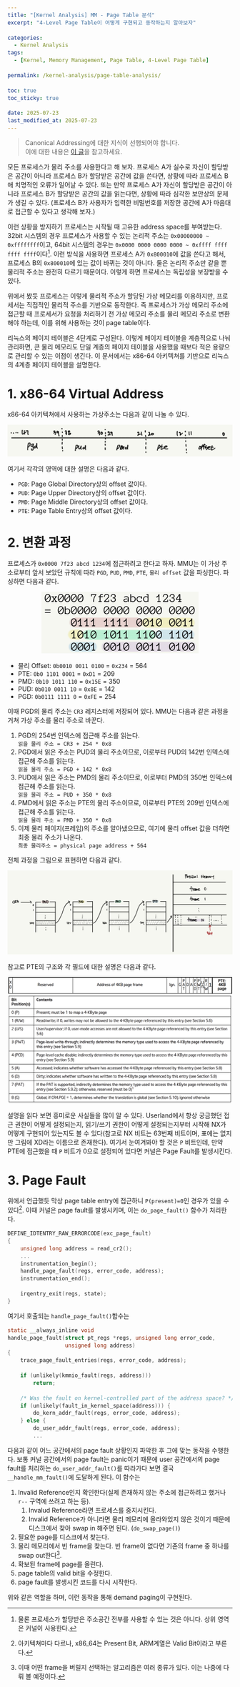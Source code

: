 ```yaml
---
title: "[Kernel Analysis] MM - Page Table 분석"
excerpt: "4-Level Page Table이 어떻게 구현되고 동작하는지 알아보자"

categories:
  - Kernel Analysis
tags:
  - [Kernel, Memory Management, Page Table, 4-Level Page Table]

permalink: /kernel-analysis/page-table-analysis/

toc: true
toc_sticky: true

date: 2025-07-23
last_modified_at: 2025-07-23
---
```


> Canonical Addressing에 대한 지식이 선행되어야 합니다.  
> 이에 대한 내용은 [이 글](/cs/aslr-analysis/#1-canonical-addressing)을 참고하세요. 

모든 프로세스가 물리 주소를 사용한다고 해 보자. 프로세스 A가 실수로 자신이 할당받은 공간이 아니라 프로세스 B가 할당받은 공간에 값을 쓴다면,
상황에 따라 프로세스 B애 치명적인 오류가 일어날 수 있다. 또는 만약 프로세스 A가 자신이 할당받은 공간이 아니라 프로세스 B가 할당받은 공간의 값을 읽는다면,
상황에 따라 심각한 보안상의 문제가 생길 수 있다. (프로세스 B가 사용자가 입력한 비밀번호를 저장한 공간에 A가 마음대로 접근할 수 있다고 생각해 보자.) 

이런 상황을 방지하기 프로세스는 시작될 때 고유한 address space를 부여받는다. 32bit 시스템의 경우 프로세스가 사용할 수 있는 논리적 주소는 `0x00000000 ~ 0xffffffff`이고,
64bit 시스템의 경우는 `0x0000 0000 0000 0000 ~ 0xffff ffff ffff ffff`이다[^1]. 이런 방식을 사용하면 프로세스 A가 `0x800010`에 값을 쓴다고 해서, 
프로세스 B의 `0x800010`에 있는 값이 바뀌는 것이 아니다. 둘은 논리적 주소만 같을 뿐 물리적 주소는 완전히 다르기 때문이다. 이렇게 하면 프로세스는 독립성을 보장받을 수 있다.

위에서 봤듯 프로세스는 이렇게 물리적 주소가 할당된 가상 메모리를 이용하지만, 프로세서는 직접적인 물리적 주소를 기반으로 동작한다. 
즉 프로세스가 가상 메모리 주소에 접근할 때 프로세서가 요청을 처리하기 전 가상 메모리 주소를 물리 메모리 주소로 변환해야 하는데, 이를 위해 사용하는 것이 page table이다. 

리눅스의 페이지 테이블은 4단계로 구성된다. 이렇게 페이지 테이블을 계층적으로 나눠 관리하면, 큰 물리 메모리도 단일 계층의 페이지 테이블을 사용했을 때보다 적은 용량으로
관리할 수 있는 이점이 생긴다. 이 문서에서는 x86-64 아키텍쳐를 기반으로 리눅스의 4계층 페이지 테이블을 설명한다.

# 1. x86-64 Virtual Address

x86-64 아키텍쳐에서 사용하는 가상주소는 다음과 같이 나눌 수 있다. 

<center>
    <img src="/assets/images/posts_img/kernel/kernel-analysis/page-table/virtual_address_layout.jpg" alt="virtual_address_layout.jpg">
</center>

여기서 각각의 영역에 대한 설명은 다음과 같다.

- `PGD`: Page Global Directory상의 offset 값이다.
- `PUD`: Page Upper Directory상의 offset 값이다.
- `PMD`: Page Middle Directory상의 offset 값이다.
- `PTE`: Page Table Entry상의 offset 값이다.

# 2. 변환 과정

프로세스가 `0x0000 7f23 abcd 1234`에 접근하려고 한다고 하자. MMU는 이 가상 주소로부터 앞서 보았던 규칙에 따라 `PGD`, `PUD`, `PMD`, `PTE`, `물리 offset` 값을
파싱한다. 파싱하면 다음과 같다.

<center>
    <img src="/assets/images/posts_img/kernel/kernel-analysis/page-table/resolve_ex.jpg" alt="resolve_ex.jpg" width="70%">
</center>

- 물리 Offset: `0b0010 0011 0100` = `0x234` = 564
- PTE: `0b0 1101 0001` = `0xD1` = 209
- PMD: `0b10 1011 110` = `0x15E` = 350
- PUD: `0b010 0011 10` = `0x8E` = 142
- PGD: `0b0111 1111 0` = `0xFE` = 254

이때 PGD의 물리 주소는 `CR3` 레지스터에 저장되어 있다. MMU는 다음과 같은 과정을 거쳐 가상 주소를 물리 주소로 바꾼다.

1. PGD의 254번 인덱스에 접근해 주소를 읽는다.  
`읽을 물리 주소 = CR3 + 254 * 0x8`
2. PGD에서 읽은 주소는 PUD의 물리 주소이므로, 이로부터 PUD의 142번 인덱스에 접근해 주소를 읽는다.  
`읽을 물리 주소 = PGD + 142 * 0x8`
3. PUD에서 읽은 주소는 PMD의 물리 주소이므로, 이로부터 PMD의 350번 인덱스에 접근해 주소를 읽는다.  
`읽을 물리 주소 = PUD + 350 * 0x8`
4. PMD에서 읽은 주소는 PTE의 물리 주소이므로, 이로부터 PTE의 209번 인덱스에 접근해 주소를 읽는다.  
`읽을 물리 주소 = PMD + 350 * 0x8`
5. 이제 물리 페이지(프레임)의 주소를 알아냈으므로, 여기에 물리 offset 값을 더하면 최종 물리 주소가 나온다.  
`최종 물리주소 = physical page address + 564`

전체 과정을 그림으로 표현하면 다음과 같다.

<center>
    <img src="/assets/images/posts_img/kernel/kernel-analysis/page-table/resolve_full.jpg" alt="resolve_full.jpg">
</center>

참고로 PTE의 구조와 각 필드에 대한 설명은 다음과 같다.


<center>
    <img src="/assets/images/posts_img/kernel/kernel-analysis/page-table/pte_description_fig.png" alt="pte_description_fig.png">
</center>

<center>
    <img src="/assets/images/posts_img/kernel/kernel-analysis/page-table/pte_description_table.png" alt="pte_description_table.png">
</center>

설명을 읽다 보면 흥미로운 사실들을 많이 알 수 있다. Userland에서 항상 궁금했던 접근 권한이 어떻게 설정되는지, 읽기/쓰기 권한이 어떻게 설정되는지부터 시작해 NX가
어떻게 구현되어 있는지도 볼 수 있다(참고로 NX 비트는 63번째 비트이며, 표에는 없지만 그림에 XD라는 이름으로 존재한다). 여기서 눈여겨봐야 할 것은 `P` 비트인데, 만약
PTE에 접근했을 때 `P` 비트가 0으로 설정되어 있다면 커널은 Page Fault를 발생시킨다.

# 3. Page Fault

위에서 언급했듯 막상 page table entry에 접근하니 `P(present)=0`인 경우가 있을 수 있다[^2]. 
이때 커널은 page fault를 발생시키며, 이는 `do_page_fault()` 함수가 처리한다.

```c
DEFINE_IDTENTRY_RAW_ERRORCODE(exc_page_fault)
{
	unsigned long address = read_cr2();
	...
	instrumentation_begin();
	handle_page_fault(regs, error_code, address);
	instrumentation_end();

	irqentry_exit(regs, state);
}
```

여기서 호출되는 `handle_page_fault()`함수는

```c
static __always_inline void
handle_page_fault(struct pt_regs *regs, unsigned long error_code,
			      unsigned long address)
{
	trace_page_fault_entries(regs, error_code, address);

	if (unlikely(kmmio_fault(regs, address)))
		return;

	/* Was the fault on kernel-controlled part of the address space? */
	if (unlikely(fault_in_kernel_space(address))) {
		do_kern_addr_fault(regs, error_code, address);
	} else {
		do_user_addr_fault(regs, error_code, address);
		...
```

다음과 같이 어느 공간에서의 page fault 상황인지 파악한 후 그에 맞는 동작을 수행한다. 보통 커널 공간에서의 page fault는 panic이기 때문에 user 공간에서의 page fault를 처리하는 `do_user_addr_fault()`를 따라가다 보면 결국 `__handle_mm_fault()`에 도달하게 된다. 이 함수는

1. Invalid Reference인지 확인한다(실제 존재하지 않는 주소에 접근하려고 했거나 `r--` 구역에 쓰려고 하는 등).
    1. Invalud Reference라면 프로세스를 중지시킨다.
    2. Invalid Reference가 아니라면 물리 메모리에 올라와있지 않은 것이기 때문에 디스크에서 찾아 swap in 해주면 된다. (`do_swap_page()`)
2. 필요한 page를 디스크에서 찾는다.
3. 물리 메모리에서 빈 frame을 찾는다. 빈 frame이 없다면 기존의 frame 중 하나를 swap out한다[^3].
4. 확보된 frame에 page를 올린다.
5. page table의 valid bit을 수정한다.
6. page fault를 발생시킨 코드를 다시 시작한다.

위와 같은 역할을 하며, 이런 동작을 통해 demand paging이 구현된다.

[^1]: 물론 프로세스가 할당받은 주소공간 전부를 사용할 수 있는 것은 아니다. 상위 영역은 커널이 사용한다.
[^2]: 아키텍쳐마다 다르나, x86_64는 Present Bit, ARM계열은 Valid Bit이라고 부른다.
[^3]: 이때 어떤 frame을 버릴지 선택하는 알고리즘은 여러 종류가 있다. 이는 나중에 다뤄 볼 예정이다.